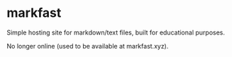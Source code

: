 # markfast

Simple hosting site for markdown/text files, built for educational purposes.

No longer online (used to be available at markfast.xyz).
